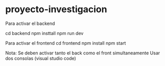 # proyecto-investigacion

Para activar el backend

cd backend
npm insttall
npm run dev


Para activar el frontend
cd frontend
npm install
npm start

Nota: Se deben activar tanto el back como el front simultaneamente
Usar dos consolas (visual studio code)
